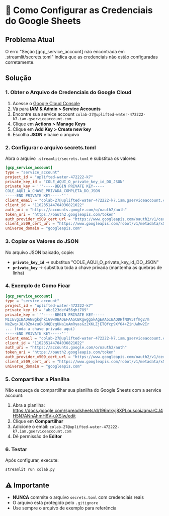 # 🔐 Como Configurar as Credenciais do Google Sheets

## Problema Atual
O erro "Seção [gcp_service_account] não encontrada em .streamlit/secrets.toml" indica que as credenciais não estão configuradas corretamente.

## Solução

### 1. Obter o Arquivo de Credenciais do Google Cloud

1. Acesse o [Google Cloud Console](https://console.cloud.google.com/)
2. Vá para **IAM & Admin > Service Accounts**
3. Encontre sua service account `colab-27@uplifted-water-472222-k7.iam.gserviceaccount.com`
4. Clique em **Actions > Manage Keys**
5. Clique em **Add Key > Create new key**
6. Escolha **JSON** e baixe o arquivo

### 2. Configurar o arquivo secrets.toml

Abra o arquivo `.streamlit/secrets.toml` e substitua os valores:

```toml
[gcp_service_account]
type = "service_account"
project_id = "uplifted-water-472222-k7"
private_key_id = "COLE_AQUI_O_private_key_id_DO_JSON"
private_key = '''-----BEGIN PRIVATE KEY-----
COLE_AQUI_A_CHAVE_PRIVADA_COMPLETA_DO_JSON
-----END PRIVATE KEY-----'''
client_email = "colab-27@uplifted-water-472222-k7.iam.gserviceaccount.com"
client_id = "110235144704036821022"
auth_uri = "https://accounts.google.com/o/oauth2/auth"
token_uri = "https://oauth2.googleapis.com/token"
auth_provider_x509_cert_url = "https://www.googleapis.com/oauth2/v1/certs"
client_x509_cert_url = "https://www.googleapis.com/robot/v1/metadata/x509/colab-27%40uplifted-water-472222-k7.iam.gserviceaccount.com"
universe_domain = "googleapis.com"
```

### 3. Copiar os Valores do JSON

No arquivo JSON baixado, copie:

- **`private_key_id`** → substitua "COLE_AQUI_O_private_key_id_DO_JSON"
- **`private_key`** → substitua toda a chave privada (mantenha as quebras de linha)

### 4. Exemplo de Como Ficar

```toml
[gcp_service_account]
type = "service_account"
project_id = "uplifted-water-472222-k7"
private_key_id = "abc123def456ghi789"
private_key = '''-----BEGIN PRIVATE KEY-----
MIIEvgIBADANBgkqhkiG9w0BAQEFAASCBKgwggSkAgEAAoIBAQDHfNQV5Tfmg27m
NeZwg+J8/8Zm4zuOk8UQDzgUNa1uAmRyasGz2XKLZjETQfcp9XfO4+ZinUwhw2Ir
... (toda a chave privada aqui)
-----END PRIVATE KEY-----'''
client_email = "colab-27@uplifted-water-472222-k7.iam.gserviceaccount.com"
client_id = "110235144704036821022"
auth_uri = "https://accounts.google.com/o/oauth2/auth"
token_uri = "https://oauth2.googleapis.com/token"
auth_provider_x509_cert_url = "https://www.googleapis.com/oauth2/v1/certs"
client_x509_cert_url = "https://www.googleapis.com/robot/v1/metadata/x509/colab-27%40uplifted-water-472222-k7.iam.gserviceaccount.com"
universe_domain = "googleapis.com"
```

### 5. Compartilhar a Planilha

Não esqueça de compartilhar sua planilha do Google Sheets com a service account:

1. Abra a planilha: https://docs.google.com/spreadsheets/d/196mkyj8XPLouscoiJqmarCJ4H5N7ANnAhmH6V-uXSlw/edit
2. Clique em **Compartilhar**
3. Adicione o email: `colab-27@uplifted-water-472222-k7.iam.gserviceaccount.com`
4. Dê permissão de **Editor**

### 6. Testar

Após configurar, execute:

```bash
streamlit run colab.py
```

## ⚠️ Importante

- **NUNCA** commite o arquivo `secrets.toml` com credenciais reais
- O arquivo está protegido pelo `.gitignore`
- Use sempre o arquivo de exemplo para referência

